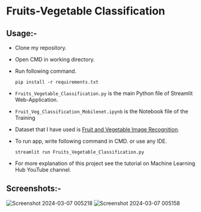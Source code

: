 # Fruits-Vegetable Classification

## Usage:-

- Clone my repository.
- Open CMD in working directory.
- Run following command.

  ```
  pip install -r requirements.txt
  ```
- `Fruits_Vegetable_Classification.py` is the main Python file of Streamlit Web-Application. 
- `Fruit_Veg_Classification_Mobilenet.ipynb` is the Notebook file of the Training
- Dataset that I have used is [Fruit and Vegetable Image Recognition](https://www.kaggle.com/kritikseth/fruit-and-vegetable-image-recognition).
- To run app, write following command in CMD. or use any IDE.

  ```
  streamlit run Fruits_Vegetable_Classification.py
  ```

- For more explanation of this project see the tutorial on Machine Learning Hub YouTube channel.

## Screenshots:-
![Screenshot 2024-03-07 005218](https://github.com/Dhruvnet/Fruit-Vegetable-Detection/assets/123584784/d6dd8fe3-0042-4ae6-9a69-28fc90ae63df)
![Screenshot 2024-03-07 005158](https://github.com/Dhruvnet/Fruit-Vegetable-Detection/assets/123584784/0ddc95a2-8da8-4dda-a05a-a5c93ef78e76)
